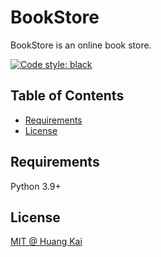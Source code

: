 # BookStore

BookStore is an online book store.

[![Code style: black](https://img.shields.io/badge/code%20style-black-000000.svg)](https://github.com/psf/black)

## Table of Contents

- [Requirements](#requirements)
- [License](#license)

## Requirements

Python 3.9+

## License

[MIT @ Huang Kai](./LICENSE)
